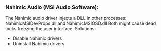 ### Nahimic Audio (MSI Audio Software):

The Nahimic audio driver injects a DLL in other processes: NahimicMSIDevProps.dll and NahimicMSIOSD.dll
Both might cause dead locks freezing the user interface. 
Solutions:
* Disable Nahimic drivers
* Uninstall Nahimic drivers